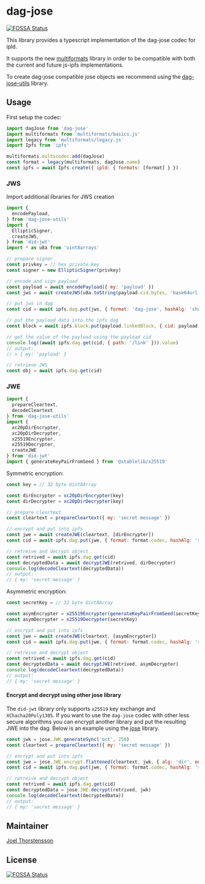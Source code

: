 # dag-jose
[![FOSSA Status](https://app.fossa.com/api/projects/git%2Bgithub.com%2Fceramicnetwork%2Fjs-dag-jose.svg?type=shield)](https://app.fossa.com/projects/git%2Bgithub.com%2Fceramicnetwork%2Fjs-dag-jose?ref=badge_shield)


This library provides a typescript implementation of the dag-jose codec for ipld.

It supports the new [multiformats](https://github.com/multiformats/js-multiformats) library in order to be compatible with both the current and future js-ipfs implementations.

To create dag-jose compatible jose objects we recommend using the [dag-jose-utils](https://github.com/ceramicnetwork/js-dag-jose-utils) library.

## Usage
First setup the codec:
```js
import dagJose from 'dag-jose'
import multiformats from 'multiformats/basics.js'
import legacy from 'multiformats/legacy.js'
import Ipfs from 'ipfs'

multiformats.multicodec.add(dagJose)
const format = legacy(multiformats, dagJose.name)
const ipfs = await Ipfs.create({ ipld: { formats: [format] } })
```

### JWS
Import additional libraries for JWS creation
```js
import {
  encodePayload,
} from 'dag-jose-utils'
import {
  EllipticSigner,
  createJWS,
} from 'did-jwt'
import * as u8a from 'uint8arrays'
```

```js
// prepare signer
const privkey = // hex private key
const signer = new EllipticSigner(privkey)

// encode and sign payload
const payload = await encodePayload({ my: 'payload' })
const jws = await createJWS(u8a.toString(payload.cid.bytes, 'base64url'), signer)

// put jws in dag
const cid = await ipfs.dag.put(jws, { format: 'dag-jose', hashAlg: 'sha2-256' })

// put the payload data into the ipfs dag
const block = await ipfs.block.put(payload.linkedBlock, { cid: payload.cid })

// get the value of the payload using the payload cid
console.log((await ipfs.dag.get(cid, { path: '/link' })).value)
// output:
// > { my: 'payload' }

// retrieve JWS
const obj = await ipfs.dag.get(cid)
```

### JWE
```js
import {
  prepareCleartext,
  decodeCleartext
} from 'dag-jose-utils'
import {
  xc20pDirEncrypter,
  xc20pDirDecrypter,
  x25519Encrypter,
  x25519Decrypter,
  createJWE
} from 'did-jwt'
import { generateKeyPairFromSeed } from '@stablelib/x25519'
```

Symmetric encryption:
```js
const key = // 32 byte Uint8Array

const dirEncrypter = xc20pDirEncrypter(key)
const dirDecrypter = xc20pDirDecrypter(key)

// prepare cleartext
const cleartext = prepareCleartext({ my: 'secret message' })

// encrypt and put into ipfs
const jwe = await createJWE(cleartext, [dirEncrypter])
const cid = await ipfs.dag.put(jwe, { format: format.codec, hashAlg: 'sha2-256' })

// retreive and decrypt object
const retrived = await ipfs.dag.get(cid)
const decryptedData = await decryptJWE(retrived, dirDecrypter)
console.log(decodeCleartext(decryptedData))
// output:
// { my: 'secret message' }
```

Asymmetric encryption:
```js
const secretKey = // 32 byte Uint8Array

const asymEncrypter = x25519Encrypter(generateKeyPairFromSeed(secretKey))
const asymDecrypter = x25519Decrypter(secretKey)

// encrypt and put into ipfs
const jwe = await createJWE(cleartext, [asymEncrypter])
const cid = await ipfs.dag.put(jwe, { format: format.codec, hashAlg: 'sha2-256' })

// retreive and decrypt object
const retrived = await ipfs.dag.get(cid)
const decryptedData = await decryptJWE(retrived, asymDecrypter)
console.log(decodeCleartext(decryptedData))
// output:
// { my: 'secret message' }
```

#### Encrypt and decrypt using other jose library
The `did-jwt` library only supports `x25519` key exchange and `XChacha20Poly1305`. If you want to use the `dag-jose` codec with other less secure algorithms you can encrypt another library and put the resulting JWE into the dag. Below is an example using the [jose](https://github.com/panva/jose/) library.

```js
const jwk = jose.JWK.generateSync('oct', 256)
const cleartext = prepareCleartext({ my: 'secret message' })

// encrypt and put into ipfs
const jwe = jose.JWE.encrypt.flattened(cleartext, jwk, { alg: 'dir', enc: 'A128CBC-HS256' })
const cid = await ipfs.dag.put(jwe, { format: format.codec, hashAlg: 'sha2-256' })

// retreive and decrypt object
const retrived = await ipfs.dag.get(cid)
const decryptedData = jose.JWE.decrypt(retrived, jwk)
console.log(decodeCleartext(decryptedData))
// output:
// { my: 'secret message' }
```

## Maintainer
[Joel Thorstensson](https://github.com/oed)


## License
[![FOSSA Status](https://app.fossa.com/api/projects/git%2Bgithub.com%2Fceramicnetwork%2Fjs-dag-jose.svg?type=large)](https://app.fossa.com/projects/git%2Bgithub.com%2Fceramicnetwork%2Fjs-dag-jose?ref=badge_large)

